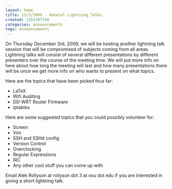 ```yaml
---
layout: home
title: 12/3/2009 - General Lightning Talks
created: 1255307749
categories: announcements
tags: announcements
---
```

On Thursday December 3rd, 2009, we will be hosting another lightning talk session that will be compromised of subjects coming from all areas. Lightning talks will consist of several different presentations by different presenters over the course of the meeting time. We will put more info on here about how long the meeting will last and how many presentations there will be once we get more info on who wants to present on what topics.

Here are the topics that have been picked thus far:

*   LaTeX
*   Wifi Auditing
*   DD-WRT Router Firmware
*   iptables

Here are some suggested topics that you could possibly volunteer for:

*   Screen
*   Vim
*   SSH and SSHd config
*   Version Control
*   Overclocking
*   Regular Expressions
*   IRC
*   Any other cool stuff you can come up with

Email Alek Rollyson at rollyson dot 3 at osu dot edu if you are interested in giving a short lightning talk.
